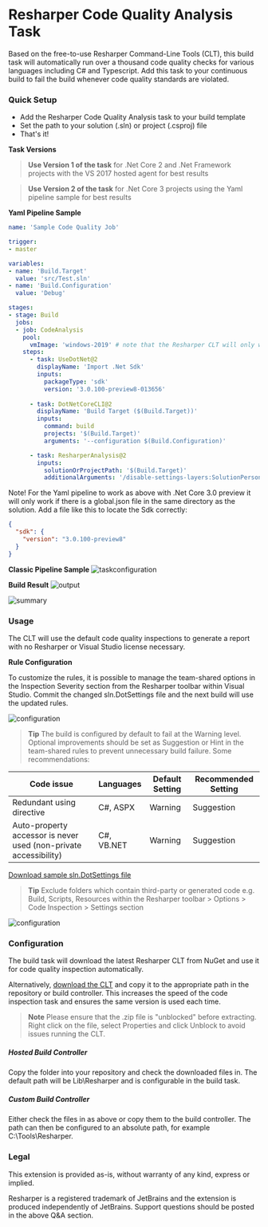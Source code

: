 # Resharper Code Quality Analysis Task

Based on the free-to-use Resharper Command-Line Tools (CLT), this build task will automatically run over a thousand code quality checks for various languages including C# and Typescript. Add this task to your continuous build to fail the build whenever code quality standards are violated.

### Quick Setup

* Add the Resharper Code Quality Analysis task to your build template
* Set the path to your solution (.sln) or project (.csproj) file
* That's it!

**Task Versions**
> **Use Version 1 of the task** for .Net Core 2 and .Net Framework projects with the VS 2017 hosted agent for best results

> **Use Version 2 of the task** for .Net Core 3 projects using the Yaml pipeline sample for best results

**Yaml Pipeline Sample**
```yaml
name: 'Sample Code Quality Job'

trigger:
- master

variables:
- name: 'Build.Target'
  value: 'src/Test.sln'
- name: 'Build.Configuration'
  value: 'Debug'

stages:
- stage: Build
  jobs:
  - job: CodeAnalysis
    pool:
      vmImage: 'windows-2019' # note that the Resharper CLT will only work on a windows machine or container
    steps:
      - task: UseDotNet@2
        displayName: 'Import .Net Sdk'
        inputs:
          packageType: 'sdk'
          version: '3.0.100-preview8-013656'
		
      - task: DotNetCoreCLI@2
        displayName: 'Build Target ($(Build.Target))'
        inputs:
          command: build
          projects: '$(Build.Target)'
          arguments: '--configuration $(Build.Configuration)'

      - task: ResharperAnalysis@2
        inputs:
          solutionOrProjectPath: '$(Build.Target)'
          additionalArguments: '/disable-settings-layers:SolutionPersonal --properties:Configuration=$(Build.Configuration)'
```

Note! For the Yaml pipeline to work as above with .Net Core 3.0 preview it will only work if there is a global.json file in the same directory as the solution. Add a file like this to locate the Sdk correctly:

```json
{
  "sdk": {
	"version": "3.0.100-preview8"
  }
}
```

**Classic Pipeline Sample**
![taskconfiguration](images/taskconfiguration.png )

**Build Result**
![output](images/output.png )

![summary](images/extension-tab.png )

### Usage

The CLT will use the default code quality inspections to generate a report with no Resharper or Visual Studio license necessary.

**Rule Configuration**

To customize the rules, it is possible to manage the team-shared options in the Inspection Severity section from the Resharper toolbar within Visual Studio. Commit the changed sln.DotSettings file and the next build will use the updated rules.

![configuration](images/configureseverity.png )

> **Tip** The build is configured by default to fail at the Warning level. Optional improvements should be set as Suggestion or Hint in the team-shared rules to prevent unnecessary build failure. Some recommendations:

| Code issue                                                       | Languages  | Default Setting | Recommended Setting |
|------------------------------------------------------------------|------------|-----------------|---------------------|
| Redundant using directive                                        | C#, ASPX   | Warning         | Suggestion          |
| Auto-property accessor is never used (non-private accessibility) | C#, VB.NET | Warning         | Suggestion          |

[Download sample sln.DotSettings file](samples/Sample.sln.DotSettings)

> **Tip** Exclude folders which contain third-party or generated code e.g. Build, Scripts, Resources within the Resharper toolbar > Options > Code Inspection > Settings section

![configuration](images/configurefolderstoskip.png )

### Configuration

The build task will download the latest Resharper CLT from NuGet and use it for code quality inspection automatically.

Alternatively, [download the CLT](https://www.jetbrains.com/resharper/download/index.html#section=resharper-clt) and copy it to the appropriate path in the repository or build controller. This increases the speed of the code inspection task and ensures the same version is used each time.

> **Note** Please ensure that the .zip file is "unblocked" before extracting. Right click on the file, select Properties and click Unblock to avoid issues running the CLT.

##### Hosted Build Controller

Copy the folder into your repository and check the downloaded files in. The default path will be Lib\Resharper and is configurable in the build task.

##### Custom Build Controller

Either check the files in as above or copy them to the build controller. The path can then be configured to an absolute path, for example C:\Tools\Resharper.

### Legal
This extension is provided as-is, without warranty of any kind, express or implied.

Resharper is a registered trademark of JetBrains and the extension is produced independently of JetBrains. Support questions should be posted in the above Q&A section.
